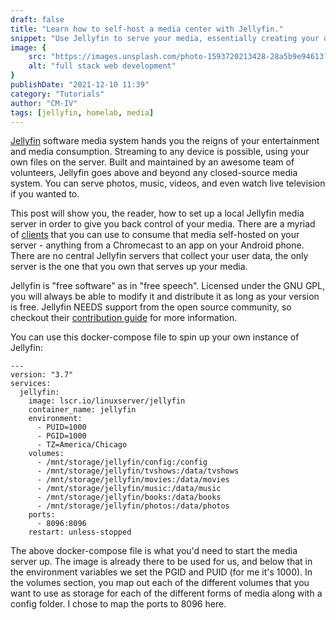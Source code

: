 ```yaml
---
draft: false
title: "Learn how to self-host a media center with Jellyfin."
snippet: "Use Jellyfin to serve your media, essentially creating your own cloud."
image: {
    src: "https://images.unsplash.com/photo-1593720213428-28a5b9e94613?&fit=crop&w=430&h=240",
    alt: "full stack web development"
}
publishDate: "2021-12-10 11:39"
category: "Tutorials"
author: "CM-IV"
tags: [jellyfin, homelab, media]
---
```


[Jellyfin](https://jellyfin.org/) software media system hands you the reigns of your entertainment and media consumption.
Streaming to any device is possible, using your own files on the server. Built and maintained by an awesome team of volunteers, Jellyfin goes above and beyond any closed-source media system. You can serve photos, music, videos, and even
watch live television if you wanted to.

This post will show you, the reader, how to set up a local
Jellyfin media server in order to give you back control of
your media. There are a myriad of [clients](https://jellyfin.org/clients/) that you can use to consume that media self-hosted on your server - anything from a Chromecast to an app on your Android phone. There are no central Jellyfin servers that collect your user data, the only server is the one that you own that serves up your media.

Jellyfin is "free software" as in "free speech". Licensed under the GNU GPL, you will always be able to modify it and distribute it as long as your version is free. Jellyfin NEEDS
support from the open source community, so checkout their [contribution guide](https://jellyfin.org/contribute/) for more information.

You can use this docker-compose file to spin up your own instance of Jellyfin:

```
---
version: "3.7"
services:
  jellyfin:
    image: lscr.io/linuxserver/jellyfin
    container_name: jellyfin
    environment:
      - PUID=1000
      - PGID=1000
      - TZ=America/Chicago
    volumes:
      - /mnt/storage/jellyfin/config:/config
      - /mnt/storage/jellyfin/tvshows:/data/tvshows
      - /mnt/storage/jellyfin/movies:/data/movies
      - /mnt/storage/jellyfin/music:/data/music
      - /mnt/storage/jellyfin/books:/data/books
      - /mnt/storage/jellyfin/photos:/data/photos
    ports:
      - 8096:8096
    restart: unless-stopped
```

The above docker-compose file is what you'd need to start the media server up.
The image is already there to be used for us, and below that in the environment
variables we set the PGID and PUID (for me it's 1000). In the volumes section,
you map out each of the different volumes that you want to use as storage
for each of the different forms of media along with a config folder. I chose to
map the ports to 8096 here.
